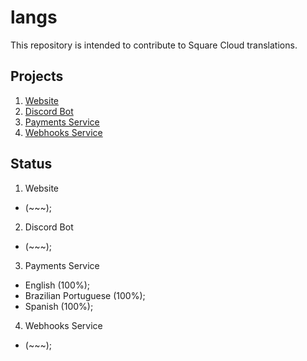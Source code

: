 # langs
This repository is intended to contribute to Square Cloud translations.

## Projects 

1. [Website](https://)
2. [Discord Bot](https://)
3. [Payments Service](https://github.com/squarecloudofc/langs/tree/main/squarecloud/payments)
4. [Webhooks Service](https://github.com/squarecloudofc/langs/tree/main/squarecloud/webhooks)

## Status

1. Website 
- (~~~);

2. Discord Bot 
- (~~~);

3. Payments Service 
- English (100%);
- Brazilian Portuguese (100%);
- Spanish (100%);

4. Webhooks Service 
- (~~~);
